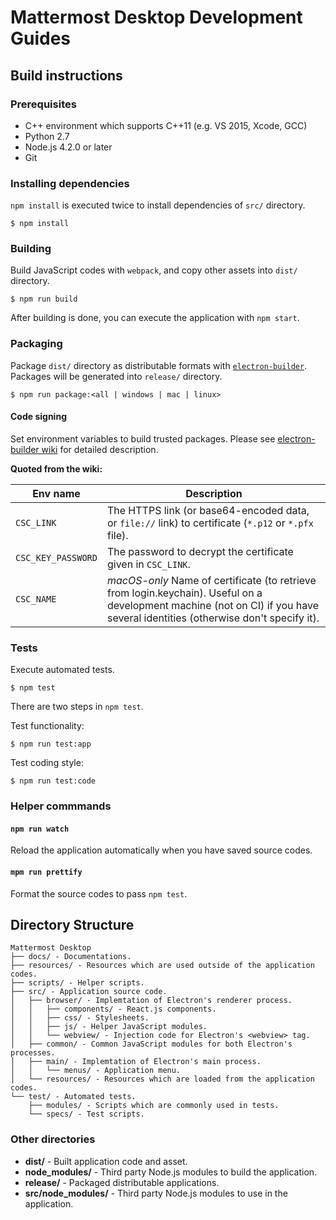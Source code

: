 # Mattermost Desktop Development Guides

## Build instructions

### Prerequisites
- C++ environment which supports C++11 (e.g. VS 2015, Xcode, GCC)
- Python 2.7
- Node.js 4.2.0 or later
- Git

### Installing dependencies
`npm install` is executed twice to install dependencies of `src/` directory.

```
$ npm install
```

### Building
Build JavaScript codes with `webpack`, and copy other assets into `dist/` directory.

```
$ npm run build
```

After building is done, you can execute the application with `npm start`.

### Packaging
Package `dist/` directory as distributable formats with [`electron-builder`](https://github.com/electron-userland/electron-builder).
Packages will be generated into `release/` directory.

```
$ npm run package:<all | windows | mac | linux>
```

#### Code signing
Set environment variables to build trusted packages.
Please see [electron-builder wiki](https://github.com/electron-userland/electron-builder/wiki/Code-Signing) for detailed description.

**Quoted from the wiki:**

| Env name | Description |
|---|---|
| `CSC_LINK` | The HTTPS link (or base64-encoded data, or `file://` link) to certificate (`*.p12` or `*.pfx` file). |
| `CSC_KEY_PASSWORD` | The password to decrypt the certificate given in `CSC_LINK`. |
| `CSC_NAME` | *macOS-only* Name of certificate (to retrieve from login.keychain). Useful on a development machine (not on CI) if you have several identities (otherwise don't specify it). |

### Tests
Execute automated tests.

```
$ npm test
```

There are two steps in `npm test`.

Test functionality:

```
$ npm run test:app
```

Test coding style:

```
$ npm run test:code
```

### Helper commmands

#### `npm run watch`
Reload the application automatically when you have saved source codes.

#### `mpm run prettify`
Format the source codes to pass `npm test`.

## Directory Structure

```
Mattermost Desktop
├── docs/ - Documentations.
├── resources/ - Resources which are used outside of the application codes.
├── scripts/ - Helper scripts.
├── src/ - Application source code.
│   ├── browser/ - Implemtation of Electron's renderer process.
│   │   ├── components/ - React.js components.
│   │   ├── css/ - Stylesheets.
│   │   ├── js/ - Helper JavaScript modules.
│   │   └── webview/ - Injection code for Electron's <webview> tag.
│   ├── common/ - Common JavaScript modules for both Electron's processes.
│   ├── main/ - Implemtation of Electron's main process.
│   │   └── menus/ - Application menu.
│   └── resources/ - Resources which are loaded from the application codes.
└── test/ - Automated tests.
    ├── modules/ - Scripts which are commonly used in tests.
    └── specs/ - Test scripts.
```

### Other directories
- **dist/** - Built application code and asset.
- **node_modules/** - Third party Node.js modules to build the application.
- **release/** - Packaged distributable applications.
- **src/node_modules/** - Third party Node.js modules to use in the application.
